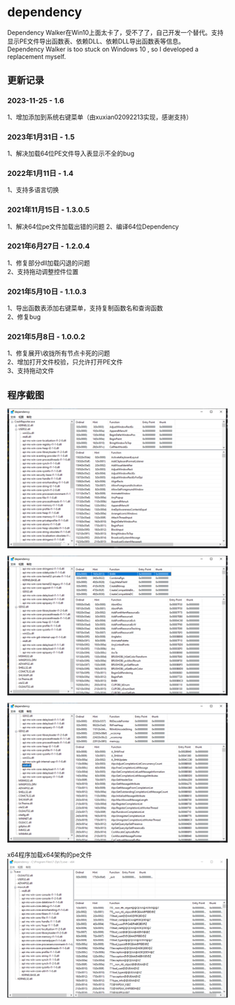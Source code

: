 # dependency
Dependency Walker在Win10上面太卡了，受不了了，自己开发一个替代。支持显示PE文件导出函数表、依赖DLL、依赖DLL导出函数表等信息。  
Dependency Walker is too stuck on Windows 10 , so I developed a replacement myself.

## 更新记录 
### 2023-11-25   - 1.6  
1、增加添加到系统右键菜单（由xuxian02092213实现，感谢支持）  

### 2023年1月31日   - 1.5  
1、解决加载64位PE文件导入表显示不全的bug  

### 2022年1月11日   - 1.4
1、支持多语言切换  

### 2021年11月15日 - 1.3.0.5 
1、解决64位pe文件加载出错的问题
2、编译64位Dependency

### 2021年6月27日 - 1.2.0.4  
1、修复部分dll加载闪退的问题  
2、支持拖动调整控件位置  

### 2021年5月10日 - 1.1.0.3  
1、导出函数表添加右键菜单，支持复制函数名和查询函数  
2、修复bug  

### 2021年5月8日 - 1.0.0.2
1、修复展开\收拢所有节点卡死的问题  
2、增加打开文件校验，只允许打开PE文件  
3、支持拖动文件  








## 程序截图

![](https://raw.githubusercontent.com/JelinYao/dependency/main/img/screen1.png)

![](https://raw.githubusercontent.com/JelinYao/dependency/main/img/screen2.png)

![](https://raw.githubusercontent.com/JelinYao/dependency/main/img/screen3.png)

x64程序加载x64架构的pe文件
![](https://raw.githubusercontent.com/JelinYao/dependency/main/img/screen4.png)
